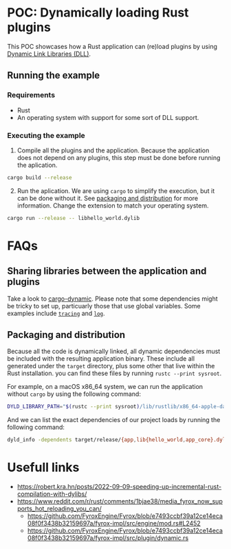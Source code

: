 # POC: Dynamically loading Rust plugins

This POC showcases how a Rust application can (re)load plugins by using [Dynamic Link Libraries (DLL)](https://en.wikipedia.org/wiki/Dynamic-link_library).

## Running the example

### Requirements

- Rust
- An operating system with support for some sort of DLL support.

### Executing the example

1. Compile all the plugins and the application. Because the application does not depend on any plugins, this step must be done before running the aplication.

```sh
cargo build --release
```

2. Run the aplication. We are using `cargo` to simplify the execution, but it can be done without it. See [packaging and distribution](#packaging-and-distribution) for more information. Change the extension to match your operating system.

```sh
cargo run --release -- libhello_world.dylib
```

# FAQs

## Sharing libraries between the application and plugins

Take a look to [cargo-dynamic](https://github.com/rksm/cargo-add-dynamic). Please note that some dependencies might be tricky to set up, particuarly those that use global variables. Some examples include [`tracing`](https://github.com/tokio-rs/tracing/issues/1478) and [`log`](https://github.com/rust-lang/log/issues/421).

## Packaging and distribution

Because all the code is dynamically linked, all dynamic dependencies must be included with the resulting application binary. These include all generated under the `target` directory, plus some other that live within the Rust installation. you can find these files by running `rustc --print sysroot`.

For example, on a macOS x86_64 system, we can run the application without `cargo` by using the following command:

```sh
DYLD_LIBRARY_PATH="$(rustc --print sysroot)/lib/rustlib/x86_64-apple-darwin/lib:$PWD/target/release" target/release/app libhello_world.dylib
```

And we can list the exact dependencies of our project loads by running the following command:

```sh
dyld_info -dependents target/release/{app,lib{hello_world,app_core}.dylib}
```

# Usefull links

- https://robert.kra.hn/posts/2022-09-09-speeding-up-incremental-rust-compilation-with-dylibs/
- https://www.reddit.com/r/rust/comments/1bjae38/media_fyrox_now_supports_hot_reloading_you_can/
  - https://github.com/FyroxEngine/Fyrox/blob/e7493ccbf39a12ce14eca08f0f3438b32159697a/fyrox-impl/src/engine/mod.rs#L2452
  - https://github.com/FyroxEngine/Fyrox/blob/e7493ccbf39a12ce14eca08f0f3438b32159697a/fyrox-impl/src/plugin/dynamic.rs
